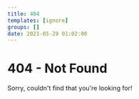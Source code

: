 ```yaml
---
title: 404
templates: [ignore]
groups: []
date: 2021-05-29 01:02:00
--- 
```


# 404 - Not Found

Sorry, couldn't find that you're looking for!